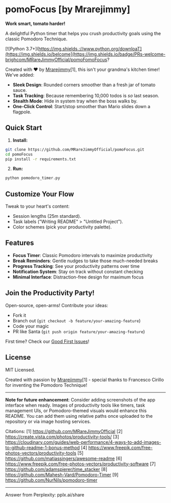 # pomoFocus [by Mrarejimmy]

**Work smart, tomato harder!**

A delightful Python timer that helps you crush productivity goals using the classic Pomodoro Technique.

[![Python 3.7+](https://img.shields.://www.python.org/downloaT](https://img.shields.io/belcome](https://img.shields.io/badge/PRs-welcome-brighcom/MRareJimmyOfficial/pomoFomoFocus?

Created with ❤️ by [Mrarejimmy](https://github.com/MRareJimmyOfficial)[1], this isn't your grandma's kitchen timer! We've added:

- **Sleek Design**: Rounded corners smoother than a fresh jar of tomato sauce.
- **Task Tracking**: Because remembering 10,000 todos is _so_ last season.
- **Stealth Mode**: Hide in system tray when the boss walks by.
- **One-Click Control**: Start/stop smoother than Mario slides down a flagpole.

## Quick Start

1. **Install:**

```bash
git clone https://github.com/MRareJimmyOfficial/pomoFocus.git
cd pomoFocus
pip install -r requirements.txt
```

2. **Run:**

```bash
python pomodoro_timer.py
```

## Customize Your Flow

Tweak to your heart's content:

- Session lengths (25m standard).
- Task labels ("Writing README" > "Untitled Project").
- Color schemes (pick your productivity palette).

## Features

- **Focus Timer**: Classic Pomodoro intervals to maximize productivity
- **Break Reminders**: Gentle nudges to take those much-needed breaks
- **Progress Tracking**: See your productivity patterns over time
- **Notification System**: Stay on track without constant checking
- **Minimal Interface**: Distraction-free design for maximum focus

## Join the Productivity Party!

Open-source, open-arms! Contribute your ideas:

- Fork it
- Branch out (`git checkout -b feature/your-amazing-feature`)
- Code your magic
- PR like Santa (`git push origin feature/your-amazing-feature`)

First time? Check our [Good First Issues](https://github.com/MRareJimmyOfficial/pomoFocus/issues)!

## License

MIT Licensed.

Created with passion by [Mrarejimmy](https://github.com/MRareJimmyOfficial)[1] - special thanks to Francesco Cirillo for inventing the Pomodoro Technique!

---

**Note for future enhancement**: Consider adding screenshots of the app interface when ready. Images of productivity tools like timers, task management UIs, or Pomodoro-themed visuals would enhance this README. You can add them using relative paths once uploaded to the repository or via image hosting services.

Citations:
[1] https://github.com/MRareJimmyOfficial
[2] https://create.vista.com/photos/productivity-tools/
[3] https://cloudinary.com/guides/web-performance/4-ways-to-add-images-to-github-readme-1-bonus-method
[4] https://www.freepik.com/free-photos-vectors/productivity-tools
[5] https://github.com/matiassingers/awesome-readme
[6] https://www.freepik.com/free-photos-vectors/productivity-software
[7] https://github.com/adamspierer/time_stacker
[8] https://github.com/Mahesh-Vard/Pomodoro-Timer
[9] https://github.com/NurNils/pomodoro-timer

---

Answer from Perplexity: pplx.ai/share
